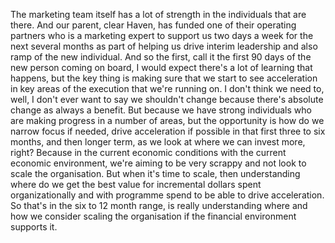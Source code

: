 The marketing team itself has a lot of strength in the individuals that are there. And our parent, clear Haven, has funded one of their operating partners who is a marketing expert to support us two days a week for the next several months as part of helping us drive interim leadership and also ramp of the new individual. And so the first, call it the first 90 days of the new person coming on board, I would expect there's a lot of learning that happens, but the key thing is making sure that we start to see acceleration in key areas of the execution that we're running on. I don't think we need to, well, I don't ever want to say we shouldn't change because there's absolute change as always a benefit. But because we have strong individuals who are making progress in a number of areas, but the opportunity is how do we narrow focus if needed, drive acceleration if possible in that first three to six months, and then longer term, as we look at where we can invest more, right? Because in the current economic conditions with the current economic environment, we're aiming to be very scrappy and not look to scale the organisation. But when it's time to scale, then understanding where do we get the best value for incremental dollars spent organizationally and with programme spend to be able to drive acceleration. So that's in the six to 12 month range, is really understanding where and how we consider scaling the organisation if the financial environment supports it.

